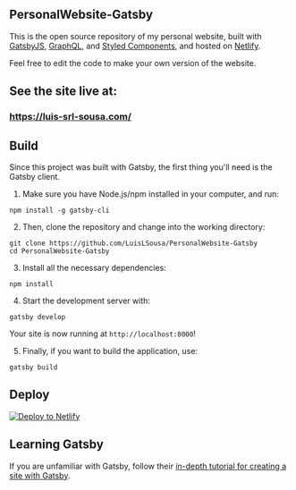 ## PersonalWebsite-Gatsby
This is the open source repository of my personal website, built with [GatsbyJS](https://www.gatsbyjs.org/), [GraphQL](https://graphql.org/), and [Styled Components](https://styled-components.com/), and hosted on [Netlify](https://www.netlify.com/).

Feel free to edit the code to make your own version of the website.

## See the site live at:
### https://luis-srl-sousa.com/

## Build
Since this project was built with Gatsby, the first thing you'll need is the Gatsby client.
1. Make sure you have Node.js/npm installed in your computer, and run:

```console
npm install -g gatsby-cli
```

2. Then, clone the repository and change into the working directory:

```console
git clone https://github.com/LuisLSousa/PersonalWebsite-Gatsby
cd PersonalWebsite-Gatsby
```

3. Install all the necessary dependencies:

```console
npm install
```

4. Start the development server with:

```console
gatsby develop
```
Your site is now running at `http://localhost:8000`!

5. Finally, if you want to build the application, use:

```console
gatsby build
```

## Deploy

[![Deploy to Netlify](https://www.netlify.com/img/deploy/button.svg)](https://www.netlify.com/blog/2016/09/29/a-step-by-step-guide-deploying-on-netlify/)

## Learning Gatsby

If you are unfamiliar with Gatsby, follow their [in-depth tutorial for creating a site with Gatsby](https://www.gatsbyjs.com/tutorial/).
